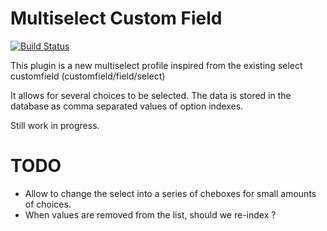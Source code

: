 Multiselect Custom Field
========================

[![Build Status](https://travis-ci.org/call-learning/moodle-customfield_multiselect.svg?branch=master)](https://travis-ci.org/call-learning/moodle-customfield_multiselect)


This plugin is a new multiselect profile inspired from the existing select customfield (customfield/field/select)

It allows for several choices to be selected.
The data is stored in the database as comma separated values of option indexes.


Still work in progress.


TODO
====
 * Allow to change the select into a series of cheboxes for small amounts of choices.
 * When values are removed from the list, should we re-index ?